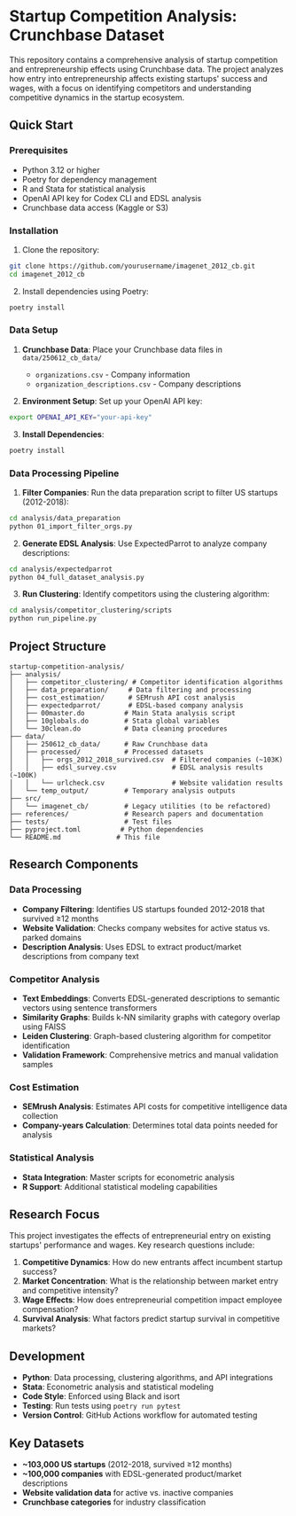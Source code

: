 # Startup Competition Analysis: Crunchbase Dataset

This repository contains a comprehensive analysis of startup competition and entrepreneurship effects using Crunchbase data. The project analyzes how entry into entrepreneurship affects existing startups' success and wages, with a focus on identifying competitors and understanding competitive dynamics in the startup ecosystem.

## Quick Start

### Prerequisites

- Python 3.12 or higher
- Poetry for dependency management
- R and Stata for statistical analysis
- OpenAI API key for Codex CLI and EDSL analysis
- Crunchbase data access (Kaggle or S3)

### Installation

1. Clone the repository:
```bash
git clone https://github.com/yourusername/imagenet_2012_cb.git
cd imagenet_2012_cb
```

2. Install dependencies using Poetry:
```bash
poetry install
```

### Data Setup

1. **Crunchbase Data**: Place your Crunchbase data files in `data/250612_cb_data/`
   - `organizations.csv` - Company information
   - `organization_descriptions.csv` - Company descriptions

2. **Environment Setup**: Set up your OpenAI API key:
```bash
export OPENAI_API_KEY="your-api-key"
```

3. **Install Dependencies**:
```bash
poetry install
```

### Data Processing Pipeline

1. **Filter Companies**: Run the data preparation script to filter US startups (2012-2018):
```bash
cd analysis/data_preparation
python 01_import_filter_orgs.py
```

2. **Generate EDSL Analysis**: Use ExpectedParrot to analyze company descriptions:
```bash
cd analysis/expectedparrot
python 04_full_dataset_analysis.py
```

3. **Run Clustering**: Identify competitors using the clustering algorithm:
```bash
cd analysis/competitor_clustering/scripts
python run_pipeline.py
```

## Project Structure

```
startup-competition-analysis/
├── analysis/
│   ├── competitor_clustering/ # Competitor identification algorithms
│   ├── data_preparation/     # Data filtering and processing
│   ├── cost_estimation/      # SEMrush API cost analysis
│   ├── expectedparrot/       # EDSL-based company analysis
│   ├── 00master.do          # Main Stata analysis script
│   ├── 10globals.do         # Stata global variables
│   └── 30clean.do           # Data cleaning procedures
├── data/
│   ├── 250612_cb_data/      # Raw Crunchbase data
│   ├── processed/           # Processed datasets
│   │   ├── orgs_2012_2018_survived.csv  # Filtered companies (~103K)
│   │   ├── edsl_survey.csv              # EDSL analysis results (~100K)
│   │   └── urlcheck.csv                 # Website validation results
│   └── temp_output/         # Temporary analysis outputs
├── src/
│   └── imagenet_cb/         # Legacy utilities (to be refactored)
├── references/              # Research papers and documentation
├── tests/                   # Test files
├── pyproject.toml          # Python dependencies
└── README.md              # This file
```

## Research Components

### Data Processing
- **Company Filtering**: Identifies US startups founded 2012-2018 that survived ≥12 months
- **Website Validation**: Checks company websites for active status vs. parked domains
- **Description Analysis**: Uses EDSL to extract product/market descriptions from company text

### Competitor Analysis
- **Text Embeddings**: Converts EDSL-generated descriptions to semantic vectors using sentence transformers
- **Similarity Graphs**: Builds k-NN similarity graphs with category overlap using FAISS
- **Leiden Clustering**: Graph-based clustering algorithm for competitor identification
- **Validation Framework**: Comprehensive metrics and manual validation samples

### Cost Estimation
- **SEMrush Analysis**: Estimates API costs for competitive intelligence data collection
- **Company-years Calculation**: Determines total data points needed for analysis

### Statistical Analysis
- **Stata Integration**: Master scripts for econometric analysis
- **R Support**: Additional statistical modeling capabilities

## Research Focus

This project investigates the effects of entrepreneurial entry on existing startups' performance and wages. Key research questions include:

1. **Competitive Dynamics**: How do new entrants affect incumbent startup success?
2. **Market Concentration**: What is the relationship between market entry and competitive intensity?
3. **Wage Effects**: How does entrepreneurial competition impact employee compensation?
4. **Survival Analysis**: What factors predict startup survival in competitive markets?

## Development

- **Python**: Data processing, clustering algorithms, and API integrations
- **Stata**: Econometric analysis and statistical modeling
- **Code Style**: Enforced using Black and isort
- **Testing**: Run tests using `poetry run pytest`
- **Version Control**: GitHub Actions workflow for automated testing

## Key Datasets

- **~103,000 US startups** (2012-2018, survived ≥12 months)
- **~100,000 companies** with EDSL-generated product/market descriptions
- **Website validation data** for active vs. inactive companies
- **Crunchbase categories** for industry classification

